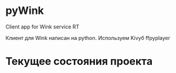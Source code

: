 # pyWink #
Client app for Wink service RT

Клиент для Wink написан на python.
Используем Kivyб ffpyplayer

# Текущее состояния проекта #

